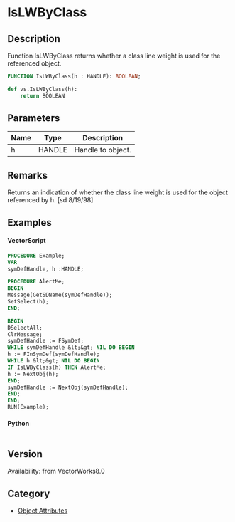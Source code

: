 # IsLWByClass

## Description
Function IsLWByClass returns whether a class line weight is used for the referenced object.

```pascal
FUNCTION IsLWByClass(h : HANDLE): BOOLEAN;
```

```python
def vs.IsLWByClass(h):
    return BOOLEAN
```

## Parameters
|Name|Type|Description|
|---|---|---|
|h|HANDLE|Handle to object.|

## Remarks
Returns an indication of whether the class line weight is used for the object referenced by h.
[sd 8/19/98]

## Examples
#### VectorScript ####
```pascal
PROCEDURE Example;
VAR
symDefHandle, h :HANDLE;

PROCEDURE AlertMe;
BEGIN
Message(GetSDName(symDefHandle));
SetSelect(h);
END;

BEGIN
DSelectAll;
ClrMessage;
symDefHandle := FSymDef;
WHILE symDefHandle &lt;&gt; NIL DO BEGIN
h := FInSymDef(symDefHandle);
WHILE h &lt;&gt; NIL DO BEGIN
IF IsLWByClass(h) THEN AlertMe;
h := NextObj(h);
END;
symDefHandle := NextObj(symDefHandle);
END;
END;
RUN(Example);
```
#### Python ####
```python

```

## Version
Availability: from VectorWorks8.0

## Category
* [Object Attributes](../Categories/Object%20Attributes.md)
